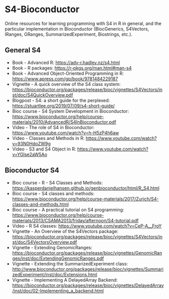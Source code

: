 # S4-Bioconductor

Online resources for learning programming with S4 in R in general, and the particular implementation in Bioconductor (BiocGenerics, S4Vectors, IRanges, GRanges, SummarizedExperiment, Biostrings, etc.).

## General S4

- Book - Advanced R: https://adv-r.hadley.nz/s4.html
- Book - R packages: https://r-pkgs.org/man.html#man-s4
- Book - Advanced Object-Oriented Programming in R: https://www.apress.com/gp/book/9781484229187
- Vignette - A quick overview of the S4 class system: https://bioconductor.org/packages/release/bioc/vignettes/S4Vectors/inst/doc/S4QuickOverview.pdf
- Blogpost - S4: a short guide for the perplexed: https://stuartlee.org/2019/07/09/s4-short-guide/
- Bioc course - S4 System Development in Bioconductor: https://www.bioconductor.org/help/course-materials/2010/AdvancedR/S4InBioconductor.pdf
- Video - The role of S4 in Bioconductor: https://www.youtube.com/watch?v=h-H5zP4h6aw
- Video - Classes and Methods in R: https://www.youtube.com/watch?v=93N0HdoZW9g
- Video - S3 and S4 Object in R: https://www.youtube.com/watch?v=YGlse2aW5Ao

## Bioconductor S4

- Bioc course - R - S4 Classes and Methods: https://kasperdanielhansen.github.io/genbioconductor/html/R_S4.html
- Bioc course - S4 classes and methods: https://www.bioconductor.org/help/course-materials/2017/Zurich/S4-classes-and-methods.html
- Bioc course -  A practical tutorial on S4 programming: https://www.bioconductor.org/help/course-materials/2013/CSAMA2013/friday/afternoon/S4-tutorial.pdf
- Video - R S4 classes: https://www.youtube.com/watch?v=CeP-A__FroY
- Vignette - An Overview of the S4Vectors package: https://bioconductor.org/packages/release/bioc/vignettes/S4Vectors/inst/doc/S4VectorsOverview.pdf
- Vignette - Extending GenomicRanges: https://bioconductor.org/packages/release/bioc/vignettes/GenomicRanges/inst/doc/ExtendingGenomicRanges.pdf
- Vignette - Extending the SummarizedExperiment class: http://www.bioconductor.org/packages/release/bioc/vignettes/SummarizedExperiment/inst/doc/Extensions.html
- Vignette - Implementing A DelayedArray Backend: https://bioconductor.org/packages/release/bioc/vignettes/DelayedArray/inst/doc/02-Implementing_a_backend.html

